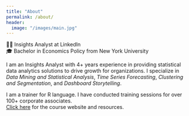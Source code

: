 ```yaml
---
title: "About"
permalink: /about/
header:
  image: "/images/main.jpg"
---
```


:woman_technologist: Insights Analyst at LinkedIn   
:mortar_board: Bachelor in Economics Policy from New York University

I am an Insights Analyst with 4+ years experience in providing statistical data analytics solutions to drive growth for organizations. I specialize in *Data Mining and Statistical Analysis*, *Time Series Forecasting*, *Clustering and Segmentation*, and *Dashboard Storytelling*.

I am a trainer for R language. I have conducted training sessions for over 100+ corporate associates.  
[Click here](https://cbatra9.github.io/data-science-resources/) for the course website and resources.

